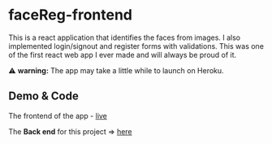 # faceReg-frontend

This is a react application that identifies the faces from images. I also implemented login/signout and register forms with validations.
This was one of the first react web app I ever made and will always be proud of it. 

⚠ **warning:** The app may take a little while to launch on Heroku.

## Demo & Code

The frontend of the app - [live](https://facereg-frontend.herokuapp.com)

The **Back end** for this project => [here](https://github.com/migben/faceReg-backend)
